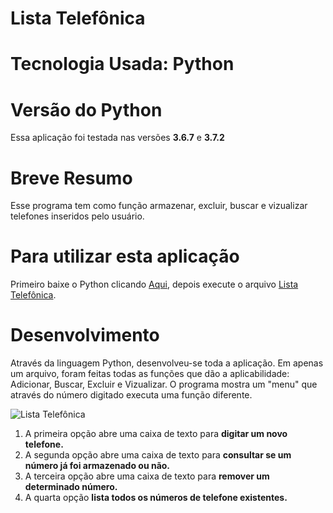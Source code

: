 # Lista Telefônica

# Tecnologia Usada: Python

# Versão do Python
Essa aplicação foi testada nas versões **3.6.7** e **3.7.2**

# Breve Resumo
Esse programa tem como função armazenar, excluir, buscar e vizualizar telefones inseridos pelo usuário.

# Para utilizar esta aplicação
Primeiro baixe o Python clicando [Aqui](https://www.python.org/downloads/), depois execute o arquivo [Lista Telefônica](https://github.com/natanrochat/EstruturadeDados/blob/master/Desafio%2002%20(Lista%20telef%C3%B4nica)/listaTelefonica.py).

# Desenvolvimento
Através da linguagem Python, desenvolveu-se toda a aplicação. Em apenas um arquivo, foram feitas todas as funções que dão a aplicabilidade: Adicionar, Buscar, Excluir e Vizualizar. O programa mostra um "menu" que através do número digitado executa uma função diferente.

![Lista Telefônica](https://github.com/natanrochat/EstruturadeDados/blob/master/Desafio%2002%20(Lista%20telef%C3%B4nica)/screenshot/menu.png)

1. A primeira opção abre uma caixa de texto para **digitar um novo telefone.**
2. A segunda opção abre uma caixa de texto para **consultar se um número já foi armazenado ou não.**
3. A terceira opção abre uma caixa de texto para **remover um determinado número.**
4. A quarta opção **lista todos os números de telefone existentes.**
